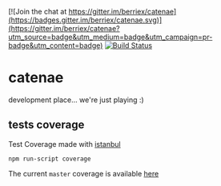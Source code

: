 [![Join the chat at https://gitter.im/berriex/catenae](https://badges.gitter.im/berriex/catenae.svg)](https://gitter.im/berriex/catenae?utm_source=badge&utm_medium=badge&utm_campaign=pr-badge&utm_content=badge)
[![Build Status](https://travis-ci.org/berriex/catenae-apidocs.svg?branch=master)](https://travis-ci.org/berriex/catenae-apidocs)

# catenae

development place... we're just playing :)

## tests coverage

Test Coverage made with [istanbul](https://github.com/gotwarlost/istanbul/)

```shell
npm run-script coverage
```

The current `master` coverage is available [here](http://coverage.catenae-api.surge.sh/)
